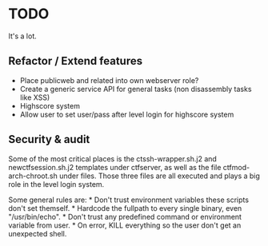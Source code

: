TODO
=====

It's a lot.

Refactor / Extend features
---------------------------

* Place publicweb and related into own webserver role?
* Create a generic service API for general tasks (non disassembly tasks like XSS)
* Highscore system
* Allow user to set user/pass after level login for highscore system


Security & audit
-----------------

Some of the most critical places is the ctssh-wrapper.sh.j2 and newctfsession.sh.j2 templates under ctfserver, as well as the file ctfmod-arch-chroot.sh under files. Those three files are all executed 
and plays a big role in the level login system.

Some general rules are:
    * Don't trust environment variables these scripts don't set themself.
    * Hardcode the fullpath to every single binary, even "/usr/bin/echo".
    * Don't trust any predefined command or environment variable from user.
    * On error, KILL everything so the user don't get an unexpected shell.

